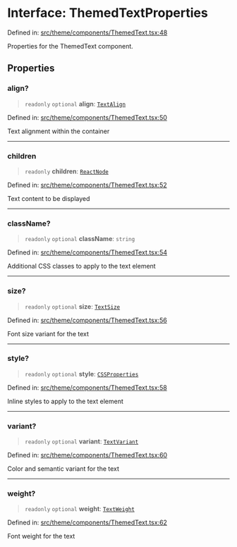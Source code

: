 # Interface: ThemedTextProperties

Defined in: [src/theme/components/ThemedText.tsx:48](https://github.com/Nick2bad4u/Uptime-Watcher/blob/main/src/theme/components/ThemedText.tsx#L48)

Properties for the ThemedText component.

## Properties

### align?

> `readonly` `optional` **align**: [`TextAlign`](../../types/type-aliases/TextAlign.md)

Defined in: [src/theme/components/ThemedText.tsx:50](https://github.com/Nick2bad4u/Uptime-Watcher/blob/main/src/theme/components/ThemedText.tsx#L50)

Text alignment within the container

***

### children

> `readonly` **children**: [`ReactNode`](https://github.com/DefinitelyTyped/DefinitelyTyped/blob/80449050d0e5e84f44ffa3fd3dc5651e4747e589/types/react/index.d.ts#L427)

Defined in: [src/theme/components/ThemedText.tsx:52](https://github.com/Nick2bad4u/Uptime-Watcher/blob/main/src/theme/components/ThemedText.tsx#L52)

Text content to be displayed

***

### className?

> `readonly` `optional` **className**: `string`

Defined in: [src/theme/components/ThemedText.tsx:54](https://github.com/Nick2bad4u/Uptime-Watcher/blob/main/src/theme/components/ThemedText.tsx#L54)

Additional CSS classes to apply to the text element

***

### size?

> `readonly` `optional` **size**: [`TextSize`](../../types/type-aliases/TextSize.md)

Defined in: [src/theme/components/ThemedText.tsx:56](https://github.com/Nick2bad4u/Uptime-Watcher/blob/main/src/theme/components/ThemedText.tsx#L56)

Font size variant for the text

***

### style?

> `readonly` `optional` **style**: [`CSSProperties`](https://github.com/DefinitelyTyped/DefinitelyTyped/blob/80449050d0e5e84f44ffa3fd3dc5651e4747e589/types/react/index.d.ts#L2383)

Defined in: [src/theme/components/ThemedText.tsx:58](https://github.com/Nick2bad4u/Uptime-Watcher/blob/main/src/theme/components/ThemedText.tsx#L58)

Inline styles to apply to the text element

***

### variant?

> `readonly` `optional` **variant**: [`TextVariant`](../../types/type-aliases/TextVariant.md)

Defined in: [src/theme/components/ThemedText.tsx:60](https://github.com/Nick2bad4u/Uptime-Watcher/blob/main/src/theme/components/ThemedText.tsx#L60)

Color and semantic variant for the text

***

### weight?

> `readonly` `optional` **weight**: [`TextWeight`](../../types/type-aliases/TextWeight.md)

Defined in: [src/theme/components/ThemedText.tsx:62](https://github.com/Nick2bad4u/Uptime-Watcher/blob/main/src/theme/components/ThemedText.tsx#L62)

Font weight for the text
